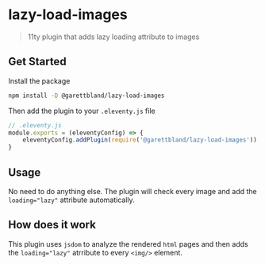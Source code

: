 # lazy-load-images

> 11ty plugin that adds lazy loading attribute to images

## Get Started

Install the package

```bash
npm install -D @garettbland/lazy-load-images
```

Then add the plugin to your `.eleventy.js` file

```javascript
// .eleventy.js
module.exports = (eleventyConfig) => {
    eleventyConfig.addPlugin(require('@garettbland/lazy-load-images'))
}
```

## Usage

No need to do anything else. The plugin will check every image and add the `loading="lazy"` attribute automatically.

## How does it work

This plugin uses `jsdom` to analyze the rendered `html` pages and then adds the `loading="lazy"` atrribute to every `<img/>` element.
